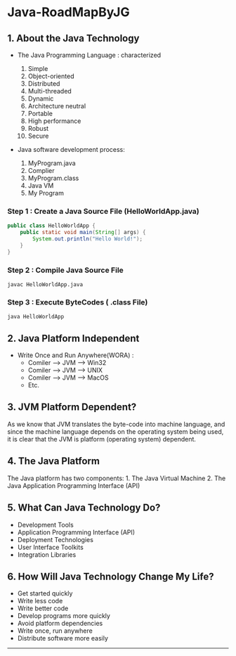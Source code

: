 # Java-RoadMapByJG

## 1. About the Java Technology
* The Java Programming Language : characterized
    1. Simple
    2. Object-oriented
    3. Distributed
    4. Multi-threaded
    5. Dynamic
    6. Architecture neutral
    7. Portable
    8. High performance
    9. Robust
    10. Secure

* Java software development process:
    1. MyProgram.java
    2. Complier
    3. MyProgram.class
    4. Java VM
    5. My Program

### Step 1 : Create a Java Source File (HelloWorldApp.java)

```java
public class HelloWorldApp {
    public static void main(String[] args) {
        System.out.println("Hello World!");
    }
}
```

### Step 2 : Compile Java Source File

```shell
javac HelloWorldApp.java
```

### Step 3 : Execute ByteCodes ( .class File)

```shell
java HelloWorldApp
```

## 2. Java Platform Independent
* Write Once and Run Anywhere(WORA) :
    * Comiler --> JVM --> Win32
    * Comiler --> JVM --> UNIX
    * Comiler --> JVM --> MacOS
    * Etc.

## 3. JVM Platform Dependent?
As we know that JVM translates the byte-code into machine language, and since the machine language depends on the operating system being used, it is clear that the JVM is platform (operating system) dependent.

## 4. The Java Platform

The Java platform has two components:
    1. The Java Virtual Machine
    2. The Java Application Programming Interface (API)

## 5. What Can Java Technology Do?
* Development Tools
* Application Programming Interface (API)
* Deployment Technologies
* User Interface Toolkits
* Integration Libraries

## 6. How Will Java Technology Change My Life?
* Get started quickly
* Write less code
* Write better code
* Develop programs more quickly
* Avoid platform dependencies
* Write once, run anywhere
* Distribute software more easily

---
